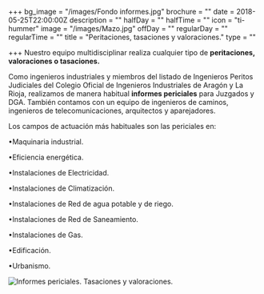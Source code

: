 +++
bg_image = "/images/Fondo informes.jpg"
brochure = ""
date = 2018-05-25T22:00:00Z
description = ""
halfDay = ""
halfTime = ""
icon = "ti-hummer"
image = "/images/Mazo.jpg"
offDay = ""
regularDay = ""
regularTime = ""
title = "Peritaciones, tasaciones y valoraciones."
type = ""

+++
Nuestro equipo multidisciplinar realiza cualquier tipo de **peritaciones, valoraciones o tasaciones.**

Como ingenieros industriales y miembros del listado de Ingenieros Peritos Judiciales del Colegio Oficial de Ingenieros Industriales de Aragón y La Rioja, realizamos de manera habitual **informes periciales** para Juzgados y DGA. También contamos con un equipo de ingenieros de caminos, ingenieros de telecomunicaciones, arquitectos y aparejadores.

Los campos de actuación más habituales son las periciales en:

•Maquinaria industrial.

•Eficiencia energética.

•Instalaciones de Electricidad.

•Instalaciones de Climatización.

•Instalaciones de Red de agua potable y de riego.

•Instalaciones de Red de Saneamiento.

•Instalaciones de Gas.

•Edificación.

•Urbanismo.

![Informes periciales. Tasaciones y valoraciones.](/images/Periciales.jpg "Informes periciales. Tasaciones y valoraciones.")